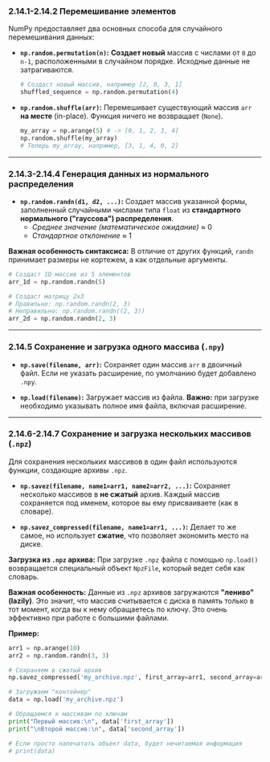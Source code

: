 ### 2.14.1-2.14.2 Перемешивание элементов

NumPy предоставляет два основных способа для случайного перемешивания данных:

*   **`np.random.permutation(n)`:**
    **Создает новый** массив с числами от `0` до `n-1`, расположенными в случайном порядке. Исходные данные не затрагиваются.
    ```python
    # Создаст новый массив, например [2, 0, 3, 1]
    shuffled_sequence = np.random.permutation(4) 
    ```

*   **`np.random.shuffle(arr)`:**
    Перемешивает существующий массив `arr` **на месте** (in-place). Функция ничего не возвращает (`None`).
    ```python
    my_array = np.arange(5) # -> [0, 1, 2, 3, 4]
    np.random.shuffle(my_array)
    # Теперь my_array, например, [3, 1, 4, 0, 2]
    ```

---

### 2.14.3-2.14.4 Генерация данных из нормального распределения

*   **`np.random.randn(d1, d2, ...)`:**
    Создает массив указанной формы, заполненный случайными числами типа `float` из **стандартного нормального ("гауссова") распределения**.
    *   *Среднее значение (математическое ожидание)* ≈ 0
    *   *Стандартное отклонение* ≈ 1

**Важная особенность синтаксиса:** В отличие от других функций, `randn` принимает размеры не кортежем, а как отдельные аргументы.

```python
# Создаст 1D массив из 5 элементов
arr_1d = np.random.randn(5)

# Создаст матрицу 2x3
# Правильно: np.random.randn(2, 3)
# Неправильно: np.random.randn((2, 3))
arr_2d = np.random.randn(2, 3)
```

---

### 2.14.5 Сохранение и загрузка одного массива (`.npy`)

*   **`np.save(filename, arr)`:**
    Сохраняет один массив `arr` в двоичный файл. Если не указать расширение, по умолчанию будет добавлено `.npy`.

*   **`np.load(filename)`:**
    Загружает массив из файла. **Важно:** при загрузке необходимо указывать полное имя файла, включая расширение.

---

### 2.14.6-2.14.7 Сохранение и загрузка нескольких массивов (`.npz`)

Для сохранения нескольких массивов в один файл используются функции, создающие архивы `.npz`.

*   **`np.savez(filename, name1=arr1, name2=arr2, ...)`:**
    Сохраняет несколько массивов в **не сжатый** архив. Каждый массив сохраняется под именем, которое вы ему присваиваете (как в словаре).

*   **`np.savez_compressed(filename, name1=arr1, ...)`:**
    Делает то же самое, но использует **сжатие**, что позволяет экономить место на диске.

**Загрузка из `.npz` архива:**
При загрузке `.npz` файла с помощью `np.load()` возвращается специальный объект `NpzFile`, который ведет себя как словарь.

**Важная особенность:** Данные из `.npz` архивов загружаются **"лениво" (lazily)**. Это значит, что массив считывается с диска в память только в тот момент, когда вы к нему обращаетесь по ключу. Это очень эффективно при работе с большими файлами.

**Пример:**
```python
arr1 = np.arange(10)
arr2 = np.random.randn(3, 3)

# Сохраняем в сжатый архив
np.savez_compressed('my_archive.npz', first_array=arr1, second_array=arr2)

# Загружаем "контейнер"
data = np.load('my_archive.npz')

# Обращаемся к массивам по ключам
print("Первый массив:\n", data['first_array'])
print("\nВторой массив:\n", data['second_array'])

# Если просто напечатать объект data, будет нечитаемая информация
# print(data) 
```
